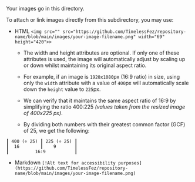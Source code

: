 Your images go in this directory.

To attach or link images directly from this subdirectory, you may use:

- HTML
```<img src="" src="https://github.com/TimelessFez/repository-name/blob/main/images/your-image-filename.png" width="69" height="420">>```

  * The width and height attributes are optional. If only one of these attributes is used, the image will automatically adjust by scaling up or down whilst maintaining its original aspect ratio.

  * For example, if an image is ``1920x1080``px (16:9 ratio) in size, using only the ``width`` attribute with a value of ``400``px will automatically scale down the ``height`` value to ``225``px. 

  * We can verify that it maintains the same aspect ratio of 16:9 by simplifying the ratio 400:225 *(values taken from the resized image of 400x225 px)*.

  * By dividing both numbers with their greatest common factor (GCF) of 25, we get the following:

```
┃ 400 (÷ 25) ┃ 225 (÷ 25) ┃
┃  16        ┃    9       ┃
┃          16:9           ┃
```

- Markdown
```[!Alt text for accessibility purposes](https://github.com/TimelessFez/repository-name/blob/main/images/your-image-filename.png)```

